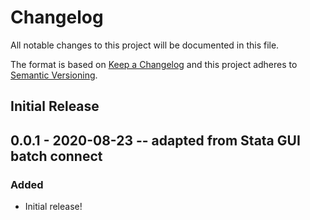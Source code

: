 # Changelog
All notable changes to this project will be documented in this file.

The format is based on [Keep a Changelog](http://keepachangelog.com/en/1.0.0/)
and this project adheres to [Semantic Versioning](http://semver.org/spec/v2.0.0.html).

## Initial Release
## 0.0.1 - 2020-08-23 -- adapted from Stata GUI batch connect
### Added
- Initial release!

